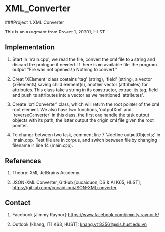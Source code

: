 # XML_Converter
###Project 1. XML Converter

This is an assigment from Project 1, 20201, HUST

## Implementation

  1. Start in 'main.cpp', we read the file, convert the xml file to a string and discard the prologue if needed. If there is no available file, the program output 
  "File was not opened.\n Nothing to convert."

  2. Creat 'XElement' class contains 'tag' (string), 'field' (string), a vector (xElements) saving child element(s), another vector (attributes) for attributes.
  This class take a string in its constructor, extract its tag, field and push its attributes into a vector as we mentioned 'attributes'.
  
  3. Create 'xmlConverter' class, which will return the root pointer of the xml root element. We also have two functions, 'outputXml' and 'reverseConverter' in 
  this class, the first one handle the task output objects with its path, the latter output the origin xml file given the root pointer.
  
  4. To change between two task, comment line 7 '#define outputObjects;' in 'main.cpp'. Test file are in corpus, and switch between file by changing filename in 
  line 14 (main.cpp). 

## References

  1. Theory: XMl, JetBrains Academy.
  
  2. JSON-XML Converter, GitHub [cucaiduon, DS & AI K65, HUST], https://github.com/cucaiduon/JSON-XMLconverter
  
## Contact

  1. Facebook [Jimmy Raynor]: https://www.facebook.com/jimmity.raynor.5/
  
  2. Outlook [Khang, IT1 K63, HUST]: khang.vt183561@sis.hust.edu.vn
 
